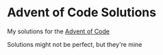 # Advent of Code Solutions

My solutions for the [Advent of Code](https://adventofcode.com/)

Solutions might not be perfect, but they're mine

